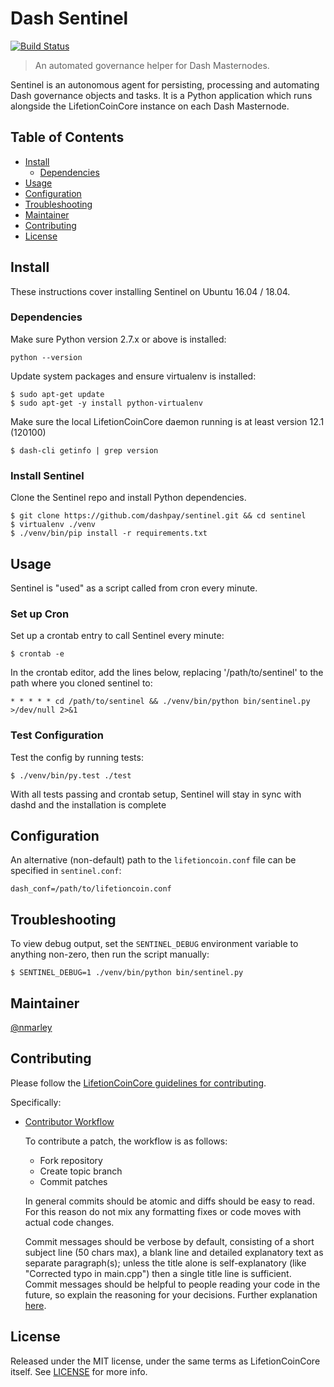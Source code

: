 # Dash Sentinel

[![Build Status](https://travis-ci.org/dashpay/sentinel.svg?branch=master)](https://travis-ci.org/dashpay/sentinel)

> An automated governance helper for Dash Masternodes.

Sentinel is an autonomous agent for persisting, processing and automating Dash governance objects and tasks. It is a Python application which runs alongside the LifetionCoinCore instance on each Dash Masternode.

## Table of Contents
- [Install](#install)
  - [Dependencies](#dependencies)
- [Usage](#usage)
- [Configuration](#configuration)
- [Troubleshooting](#troubleshooting)
- [Maintainer](#maintainer)
- [Contributing](#contributing)
- [License](#license)

## Install

These instructions cover installing Sentinel on Ubuntu 16.04 / 18.04.

### Dependencies

Make sure Python version 2.7.x or above is installed:

    python --version

Update system packages and ensure virtualenv is installed:

    $ sudo apt-get update
    $ sudo apt-get -y install python-virtualenv

Make sure the local LifetionCoinCore daemon running is at least version 12.1 (120100)

    $ dash-cli getinfo | grep version

### Install Sentinel

Clone the Sentinel repo and install Python dependencies.

    $ git clone https://github.com/dashpay/sentinel.git && cd sentinel
    $ virtualenv ./venv
    $ ./venv/bin/pip install -r requirements.txt

## Usage

Sentinel is "used" as a script called from cron every minute.

### Set up Cron

Set up a crontab entry to call Sentinel every minute:

    $ crontab -e

In the crontab editor, add the lines below, replacing '/path/to/sentinel' to the path where you cloned sentinel to:

    * * * * * cd /path/to/sentinel && ./venv/bin/python bin/sentinel.py >/dev/null 2>&1

### Test Configuration

Test the config by running tests:

    $ ./venv/bin/py.test ./test

With all tests passing and crontab setup, Sentinel will stay in sync with dashd and the installation is complete

## Configuration

An alternative (non-default) path to the `lifetioncoin.conf` file can be specified in `sentinel.conf`:

    dash_conf=/path/to/lifetioncoin.conf

## Troubleshooting

To view debug output, set the `SENTINEL_DEBUG` environment variable to anything non-zero, then run the script manually:

    $ SENTINEL_DEBUG=1 ./venv/bin/python bin/sentinel.py

## Maintainer

[@nmarley](https://github.com/nmarley)

## Contributing

Please follow the [LifetionCoinCore guidelines for contributing](https://github.com/dashpay/dash/blob/master/CONTRIBUTING.md).

Specifically:

* [Contributor Workflow](https://github.com/dashpay/dash/blob/master/CONTRIBUTING.md#contributor-workflow)

    To contribute a patch, the workflow is as follows:

    * Fork repository
    * Create topic branch
    * Commit patches

    In general commits should be atomic and diffs should be easy to read. For this reason do not mix any formatting fixes or code moves with actual code changes.

    Commit messages should be verbose by default, consisting of a short subject line (50 chars max), a blank line and detailed explanatory text as separate paragraph(s); unless the title alone is self-explanatory (like "Corrected typo in main.cpp") then a single title line is sufficient. Commit messages should be helpful to people reading your code in the future, so explain the reasoning for your decisions. Further explanation [here](http://chris.beams.io/posts/git-commit/).

## License

Released under the MIT license, under the same terms as LifetionCoinCore itself. See [LICENSE](LICENSE) for more info.
